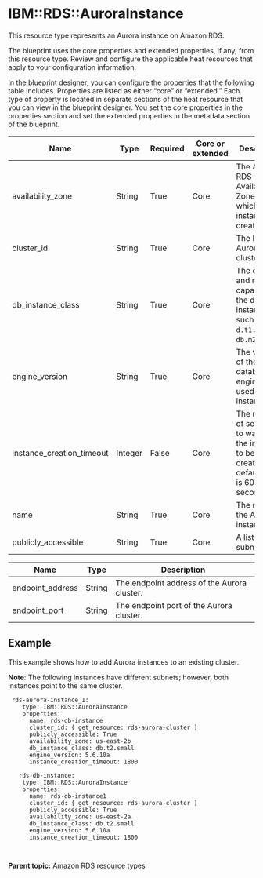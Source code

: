 # IBM::RDS::AuroraInstance

This resource type represents an Aurora instance on Amazon RDS.

The blueprint uses the core properties and extended properties, if any, from this resource type. Review and configure the applicable heat resources that apply to your configuration information.

In the blueprint designer, you can configure the properties that the following table includes. Properties are listed as either “core” or “extended.” Each type of property is located in separate sections of the heat resource that you can view in the blueprint designer. You set the core properties in the properties section and set the extended properties in the metadata section of the blueprint.

|Name|Type|Required|Core or extended|Description|
|----|----|--------|----------------|-----------|
|availability\_zone|String|True|Core|The Amazon RDS Availability Zone in which the DB instance is created.|
|cluster\_id|String|True|Core|The ID of the Aurora cluster.|
|db\_instance\_class|String|True|Core|The compute and memory capacity of the database instance, such as `d.t1.micro` or `db.m2.xlarge`.|
|engine\_version|String|True|Core|The version of the database engine to be used for this instance.|
|instance\_creation\_timeout|Integer|False|Core|The number of seconds to wait for the instance to be created. The default value is 600 seconds.|
|name|String|True|Core|The name of the Aurora instance.|
|publicly\_accessible|String|True|Core|A list of VPC subnet IDs.|

|Name|Type|Description|
|----|----|-----------|
|endpoint\_address|String|The endpoint address of the Aurora cluster.|
|endpoint\_port|String|The endpoint port of the Aurora cluster.|

## Example

This example shows how to add Aurora instances to an existing cluster.

**Note**: The following instances have different subnets; however, both instances point to the same cluster.

```
 rds-aurora-instance_1:  
    type: IBM::RDS::AuroraInstance
    properties:
      name: rds-db-instance
      cluster_id: { get_resource: rds-aurora-cluster ]
      publicly_accessible: True
      availability_zone: us-east-2b
      db_instance_class: db.t2.small
      engine_version: 5.6.10a
      instance_creation_timeout: 1800

   rds-db-instance:  
    type: IBM::RDS::AuroraInstance
    properties:
      name: rds-db-instance1
      cluster_id: { get_resource: rds-aurora-cluster ]
      publicly_accessible: True
      availability_zone: us-east-2a
      db_instance_class: db.t2.small
      engine_version: 5.6.10a
      instance_creation_timeout: 1800

    
```

**Parent topic:** [Amazon RDS resource types](../../com.edt.heat.reference.doc/topics/ref_heat_types_rds.md)

